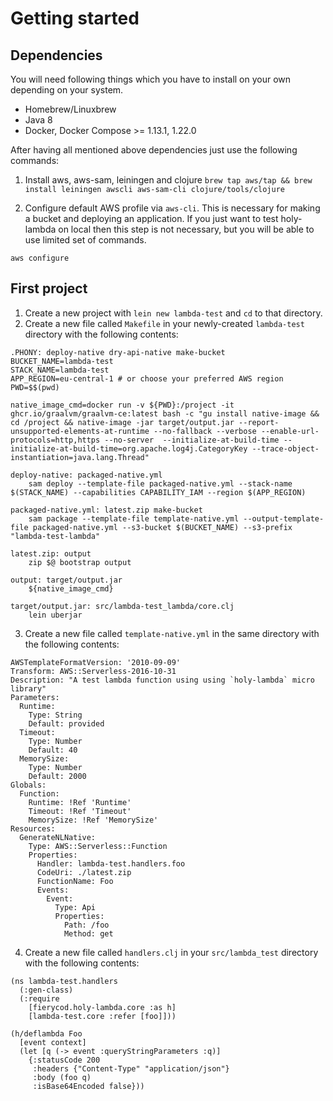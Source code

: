# Getting started

## Dependencies
  You will need following things which you have to install on your own depending on your system.

  - Homebrew/Linuxbrew
  - Java 8
  - Docker, Docker Compose >= 1.13.1, 1.22.0

  After having all mentioned above dependencies just use the following commands:

  1. Install aws, aws-sam, leiningen and clojure
    ```
    brew tap aws/tap && brew install leiningen awscli aws-sam-cli clojure/tools/clojure
    ```

  2. Configure default AWS profile via `aws-cli`. This is necessary for making a bucket and deploying an application. If you just want to test holy-lambda on local then this step is not necessary, but you will be able to use limited set of commands.

   ```
   aws configure
   ```

## First project 

1. Create a new project with `lein new lambda-test` and `cd` to that directory. 
2. Create a new file called `Makefile` in your newly-created `lambda-test` directory with the following contents:

```
.PHONY: deploy-native dry-api-native make-bucket
BUCKET_NAME=lambda-test
STACK_NAME=lambda-test 
APP_REGION=eu-central-1 # or choose your preferred AWS region
PWD=$$(pwd)

native_image_cmd=docker run -v ${PWD}:/project -it ghcr.io/graalvm/graalvm-ce:latest bash -c "gu install native-image && cd /project && native-image -jar target/output.jar --report-unsupported-elements-at-runtime --no-fallback --verbose --enable-url-protocols=http,https --no-server  --initialize-at-build-time --initialize-at-build-time=org.apache.log4j.CategoryKey --trace-object-instantiation=java.lang.Thread"

deploy-native: packaged-native.yml
	sam deploy --template-file packaged-native.yml --stack-name $(STACK_NAME) --capabilities CAPABILITY_IAM --region $(APP_REGION)

packaged-native.yml: latest.zip make-bucket
	sam package --template-file template-native.yml --output-template-file packaged-native.yml --s3-bucket $(BUCKET_NAME) --s3-prefix "lambda-test-lambda"

latest.zip: output
	zip $@ bootstrap output

output: target/output.jar
	${native_image_cmd}

target/output.jar: src/lambda-test_lambda/core.clj
	lein uberjar
```

3. Create a new file called `template-native.yml` in the same directory with the following contents:

```
AWSTemplateFormatVersion: '2010-09-09'
Transform: AWS::Serverless-2016-10-31
Description: "A test lambda function using using `holy-lambda` micro library"
Parameters:
  Runtime:
    Type: String
    Default: provided
  Timeout:
    Type: Number
    Default: 40
  MemorySize:
    Type: Number
    Default: 2000
Globals:
  Function:
    Runtime: !Ref 'Runtime'
    Timeout: !Ref 'Timeout'
    MemorySize: !Ref 'MemorySize'
Resources:
  GenerateNLNative:
    Type: AWS::Serverless::Function
    Properties:
      Handler: lambda-test.handlers.foo
      CodeUri: ./latest.zip
      FunctionName: Foo
      Events:
        Event:
          Type: Api
          Properties:
            Path: /foo
            Method: get
```

4. Create a new file called `handlers.clj` in your `src/lambda_test` directory with the following contents:

```
(ns lambda-test.handlers
  (:gen-class)
  (:require
    [fierycod.holy-lambda.core :as h]
	[lambda-test.core :refer [foo]]))

(h/deflambda Foo
  [event context]
  (let [q (-> event :queryStringParameters :q)]
    {:statusCode 200
     :headers {"Content-Type" "application/json"}
     :body (foo q)
     :isBase64Encoded false}))
```
